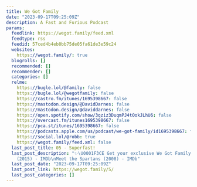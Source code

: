 ```yaml
---
title: We Got Family
date: "2023-09-17T09:25:09Z"
description: A Fast and Furious Podcast
params:
  feedlink: https://wegot.family/feed.xml
  feedtype: rss
  feedid: 57ced4b4eb0bb75de05fa61de3e59c24
  websites:
    https://wegot.family/: true
  blogrolls: []
  recommended: []
  recommender: []
  categories: []
  relme:
    https://bugle.lol/@family: false
    https://bugle.lol/@wegotfamily: false
    https://castro.fm/itunes/1695398667: false
    https://mastodon.design/@DavidDarnes: false
    https://mastodon.design/@daviddarnes: false
    https://open.spotify.com/show/3qziz3DuqmPJ4tOokJLhU6: false
    https://overcast.fm/itunes1695398667: false
    https://pca.st/itunes/1695398667: false
    https://podcasts.apple.com/us/podcast/we-got-family/id1695398667: false
    https://social.lol/@robb: true
    https://wegot.family/feed.xml: false
  last_post_title: 05 - Superfast!
  last_post_description: "✨\U0001F3CE️ Get your exclusive We Got Family Stickers here\n\nSuperfast!
    (2015) - IMDb\nMeet the Spartans (2008) - IMDb"
  last_post_date: "2023-09-17T09:25:09Z"
  last_post_link: https://wegot.family/5/
  last_post_categories: []
---
```

